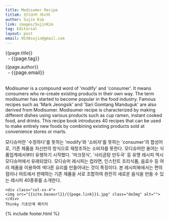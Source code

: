```yaml
---
title: Modisumer Recipe
titleK: 모디슈머 레시피
author: Sujin Kim
link: images/SujinKim
tag: Editorial
layout: post
email: 0530sujin@gmail.com
---	
```


<div class="container">

<div class="deDep">
{{page.title}}<br>
<p style="font-size:15px; margin:0px; padding:0px 0px 0px 8px; margin:0px 0px 8px 0px;">- {{page.tag}}</p>
{{page.author}}<br>
<p style="font-size:15px; margin:0px; padding:0px 0px 0px 8px;">- {{page.email}}</p>
</div>

<br>

<div class="det lato">

<!--영문-->

Modisumer is a compound word of 'modify' and 'consumer'.
It means consumers who re-create existing products in their own way.
The term modisumer has started to become popular in the food industry. Famous recipes such as 'Mark Jeongsik' and 'Sari Gomtang Manduguk' are also derived from Modisumer.
Modisumer recipe is characterized by making different dishes using various products such as cup ramen, instant cooked food, and drinks.
This recipe book introduces 40 recipes that can be used to make entirely new foods by combining existing products sold at convenience stores or marts.

<!--영문-->

</div>


<div class="noto">
<!--국문-->

모디슈머란 '수정하다'를 뜻하는 'modify'와 '소비자'를 뜻하는 'consumer'의 합성어로, 기존 제품을 자신만의 방식으로 재창조하는 소비자를 뜻한다.
모디슈머란 용어는 식품업계에서부터 유행하기 시작했다. '마크정식', '사리곰탕 만두국' 등 유명 레시피 역시 모디슈머에서 유래되었다.
모디슈머 레시피는 컵라면, 인스턴트 조리식품, 음료수 등 여러 제품을 이용하여 색다른 요리를 만들어내는 것이 특징이다.
본 레시피북에서는 편의점이나 마트에서 판매하는 기존 제품을 서로 조합하여 완전히 새로운 음식을 만들 수 있는 레시피 40종류를 소개한다.

<!--국문-->

</div>

<div class="row noto">
	
	<div class="col-xs-4">
	<img src="{{site.baseurl}}/{{page.link}}1.jpg" class="deImg" alt=""></div>
	Thinky 기초단계 패키지
</div>

	

</div> 

{% include footer.html %}